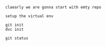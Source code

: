 ```
claearly we are gonna start with emty repo
```
```
setup the virtual env
```
```
git init 
dvc init
```
```
git status
```
